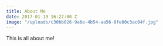 ```yaml
---
title: About Me
date: 2017-01-19 16:27:00 Z
image: "/uploads/c30bb026-9a6e-4b54-aa56-8fe80c3ac04f.jpg"
---
```


This is all about me!